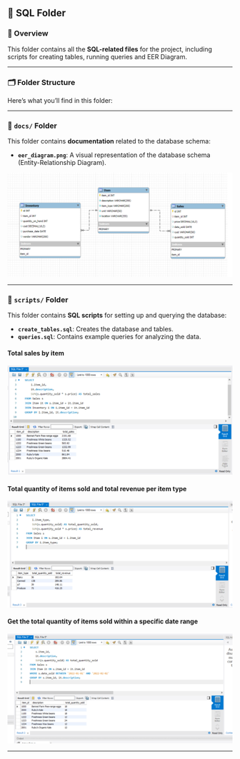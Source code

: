 ## 📂 SQL Folder

### 📖 Overview
This folder contains all the **SQL-related files** for the project, including scripts for creating tables, running queries and EER Diagram.

---

### 🗂️ Folder Structure
Here’s what you’ll find in this folder:

---

### 📄 `docs/` Folder
This folder contains **documentation** related to the database schema:
- **`eer_diagram.png`**: A visual representation of the database schema (Entity-Relationship Diagram).

![Alt text for the image](docs/eer_diagram.png)

---

### 📜 `scripts/` Folder
This folder contains **SQL scripts** for setting up and querying the database:
- **`create_tables.sql`**: Creates the database and tables.
- **`queries.sql`**: Contains example queries for analyzing the data.
#### Total sales by item
![Total Sales by Item](docs/total_sales__by_item.PNG)

#### Total quantity of items sold and total revenue per item type
![Total Quantity and Revenue of Items Sold](docs/total_quantity_and_revenue_of_items_sold.PNG)

#### Get the total quantity of items sold within a specific date range
![Get the Total Quantity of Items Sold in Date Range](docs/get_the_total_quantity_of_items_sold_in_date%20range.PNG)

  
---
